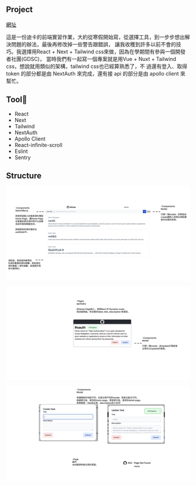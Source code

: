 ## Project
[網址](https://dcardv2.vercel.app/)

這是一份迪卡的前端實習作業，大約從寒假開始寫，從選擇工具，到一步步想出解決問題的辦法，最後再修改掉一些警告跟錯誤，
讓我收穫到許多以前不會的技巧。我選擇用React + Next + Tailwind css來做，因為在學期間有參與一個開發者社團(GDSC)，
當時我們有一起寫一個專案就是用Vue + Nuxt + Tailwind css，想說就用類似的架構，tailwind css也已經算熟悉了，不
過還有登入、取得 token 的部分都是由 NextAuth 來完成，還有接 api 的部分是由 apollo client 來幫忙。


## Tool🌱
- React
- Next
- Tailwind
- NextAuth
- Apollo Client
- React-infinite-scroll
- Eslint
- Sentry

## Structure
![Home Image](/public/Home.svg)

![Detail Image](/public/Detail.svg)

![Modal Image](/public/Other.svg)





